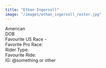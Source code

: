 ```yaml
---
title: "Ethan Ingersoll"
image: "/images/ethan_ingersoll_roster.jpg"
---
```


American \
DOB \
Favourite US Race -  \
Favorite Pro Race: \
Rider Type:  \
Favourite Ride:  \
IG: @something or other
